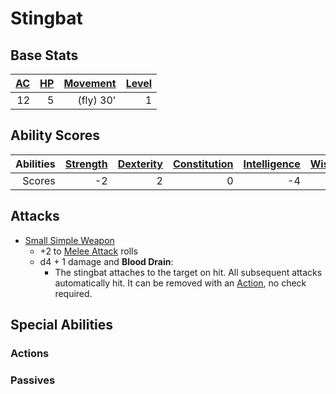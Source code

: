 # Stingbat

## Base Stats

| [AC](../../../Player%20Characters/Derived%20Statistics/Armor%20Class.md) | [HP](../../../Player%20Characters/Derived%20Statistics/Health%20Points.md) | [Movement](../../../Game%20Procedures/Movement.md) | [Level](../../../Player%20Characters/Derived%20Statistics/Level.md) |
| -----------------------------------------------------------------------: | -------------------------------------------------------------------------: | -------------------------------------------------: | ------------------------------------------------------------------: |
|                                                                       12 |                                                                          5 |                                          (fly) 30' |                                                                   1 |

## Ability Scores

| Abilities | [Strength](../../../Player%20Characters/Chosen%20Statistics/Strength.md) | [Dexterity](../../../Player%20Characters/Chosen%20Statistics/Dexterity.md) | [Constitution](../../../Player%20Characters/Chosen%20Statistics/Constitution.md) | [Intelligence](../../../Player%20Characters/Chosen%20Statistics/Intelligence.md) | [Wisdom](../../../Player%20Characters/Chosen%20Statistics/Wisdom.md)<br> | [Charisma](../../../Player%20Characters/Chosen%20Statistics/Charisma.md)<br> |
| --------: | -----------------------------------------------------------------------: | -------------------------------------------------------------------------: | -------------------------------------------------------------------------------: | -------------------------------------------------------------------------------: | -----------------------------------------------------------------------: | ---------------------------------------------------------------------------: |
|    Scores |                                                                       -2 |                                                                          2 |                                                                                0 |                                                                               -4 |                                                                        0 |                                                                           -2 |

## Attacks

- [Small Simple Weapon](../../../Items/Weapons/Melee%20Weapons/Small%20Simple%20Weapon.md)
	- +2 to [Melee Attack](../../../Game%20Procedures/Melee%20Attack.md) rolls
	- d4 + 1 damage and **Blood Drain**:
		- The stingbat attaches to the target on hit. All subsequent attacks automatically hit. It can be removed with an [Action](../../../Game%20Procedures/Action.md), no check required.

## Special Abilities

### Actions

### Passives
